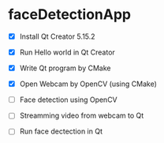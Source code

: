 # faceDetectionApp

- [x] Install Qt Creator 5.15.2
- [x] Run Hello world in Qt Creator
- [x] Write Qt program by CMake
- [x] Open Webcam by OpenCV (using CMake)
- [ ] Face detection using OpenCV
- [ ] Streamming video from webcam to Qt
- [ ] Run face dectection in Qt


